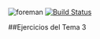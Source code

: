 ![foreman](http://i1045.photobucket.com/albums/b457/Francisco_Javier_G_M/foreman_zpsf7k5np1z.png)
[![Build Status](https://travis-ci.org/javiergarridomellado/ej5.svg?branch=master)](https://travis-ci.org/javiergarridomellado/ej5)

##Ejercicios del Tema 3
